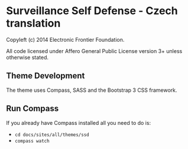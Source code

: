 Surveillance Self Defense - Czech translation
=============================================

Copyleft (c) 2014 Electronic Frontier Foundation.

All code licensed under Affero General Public License version 3+ unless otherwise stated.

## Theme Development

The theme uses Compass, SASS and the Bootstrap 3 CSS framework.

## Run Compass

If you already have Compass installed all you need to do is:

* `cd docs/sites/all/themes/ssd`
* `compass watch`
